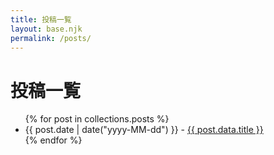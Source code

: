 ```yaml
---
title: 投稿一覧
layout: base.njk
permalink: /posts/
---
```


<h1>投稿一覧</h1>
<ul>
{% for post in collections.posts %}
  <li><time>{{ post.date | date("yyyy-MM-dd") }}</time> - <a href="{{ post.url }}">{{ post.data.title }}</a></li>
{% endfor %}
</ul>